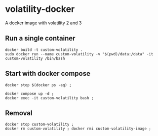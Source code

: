 # volatility-docker

A docker image with volatility 2 and 3



## Run a single container

```
docker build -t custom-volatility .
sudo docker run --name custom-volatility -v "$(pwd)/data:/data" -it custom-volatility /bin/bash
```



## Start with docker compose

```
docker stop $(docker ps -aq) ;

docker compose up -d ;
docker exec -it custom-volatility bash ;

```



## Removal
```
docker stop custom-volatility ; 
docker rm custom-volatility ; docker rmi custom-volatility-image ; 

```

